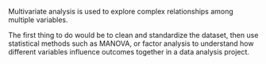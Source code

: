 Multivariate analysis is used to explore complex relationships among multiple variables. 

The first thing to do would be to clean and standardize the dataset, then use statistical methods such as MANOVA, or factor analysis to understand how different variables influence outcomes together in a data analysis project. 